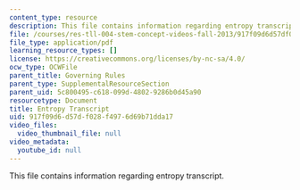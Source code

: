 ```yaml
---
content_type: resource
description: This file contains information regarding entropy transcript.
file: /courses/res-tll-004-stem-concept-videos-fall-2013/917f09d6d57df028f4976d69b71dda17_MITRES_TLL-004F13_Entropy.pdf
file_type: application/pdf
learning_resource_types: []
license: https://creativecommons.org/licenses/by-nc-sa/4.0/
ocw_type: OCWFile
parent_title: Governing Rules
parent_type: SupplementalResourceSection
parent_uid: 5c800495-c618-099d-4802-9286b0d45a90
resourcetype: Document
title: Entropy Transcript
uid: 917f09d6-d57d-f028-f497-6d69b71dda17
video_files:
  video_thumbnail_file: null
video_metadata:
  youtube_id: null
---
```

This file contains information regarding entropy transcript.
